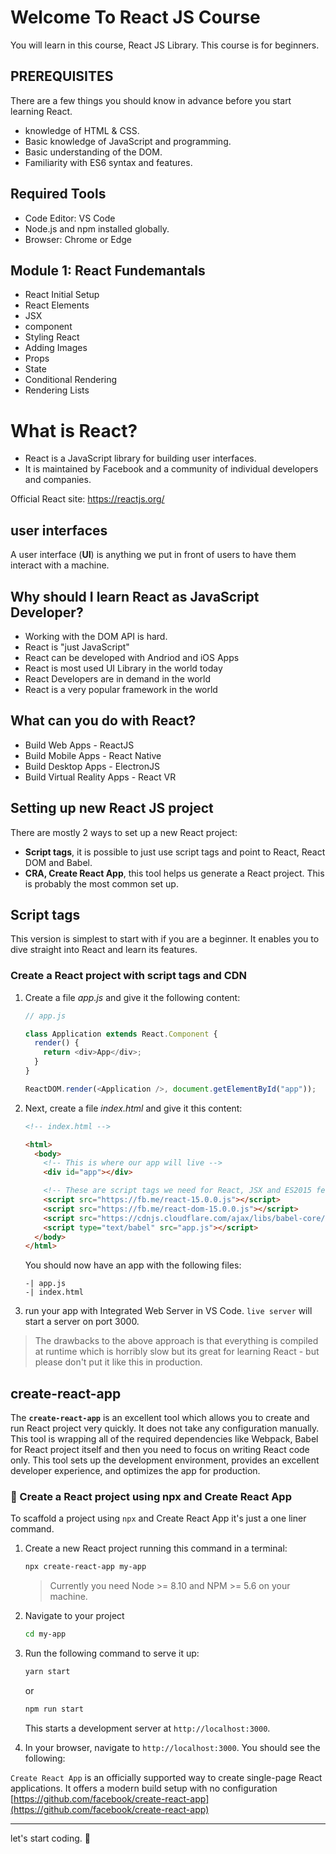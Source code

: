 # Welcome To React JS Course

You will learn in this course, React JS Library. This course is for beginners.

## PREREQUISITES

There are a few things you should know in advance before you start learning React.

- knowledge of HTML & CSS.
- Basic knowledge of JavaScript and programming.
- Basic understanding of the DOM.
- Familiarity with ES6 syntax and features.

## Required Tools

- Code Editor: VS Code
- Node.js and npm installed globally.
- Browser: Chrome or Edge

## Module 1: React Fundemantals

- React Initial Setup
- React Elements
- JSX
- component
- Styling React
- Adding Images
- Props
- State
- Conditional Rendering
- Rendering Lists

# What is React?

- React is a JavaScript library for building user interfaces.
- It is maintained by Facebook and a community of individual developers and companies.

Official React site: https://reactjs.org/

## user interfaces

A user interface (**UI**) is anything we put in front of users to have them interact with a machine.

## Why should I learn React as JavaScript Developer?

- Working with the DOM API is hard.
- React is "just JavaScript"
- React can be developed with Andriod and iOS Apps
- React is most used UI Library in the world today
- React Developers are in demand in the world
- React is a very popular framework in the world

## What can you do with React?

- Build Web Apps - ReactJS
- Build Mobile Apps - React Native
- Build Desktop Apps - ElectronJS
- Build Virtual Reality Apps - React VR

## Setting up new React JS project

There are mostly 2 ways to set up a new React project:

- **Script tags**, it is possible to just use script tags and point to React, React DOM and Babel.
- **CRA, Create React App**, this tool helps us generate a React project. This is probably the most common set up.

## Script tags

This version is simplest to start with if you are a beginner. It enables you to dive straight into React and learn its features.

### Create a React project with script tags and CDN

1. Create a file _app.js_ and give it the following content:

   ```js
   // app.js

   class Application extends React.Component {
     render() {
       return <div>App</div>;
     }
   }

   ReactDOM.render(<Application />, document.getElementById("app"));
   ```

1. Next, create a file _index.html_ and give it this content:

   ```html
   <!-- index.html -->

   <html>
     <body>
       <!-- This is where our app will live -->
       <div id="app"></div>

       <!-- These are script tags we need for React, JSX and ES2015 features -->
       <script src="https://fb.me/react-15.0.0.js"></script>
       <script src="https://fb.me/react-dom-15.0.0.js"></script>
       <script src="https://cdnjs.cloudflare.com/ajax/libs/babel-core/5.8.34/browser.min.js"></script>
       <script type="text/babel" src="app.js"></script>
     </body>
   </html>
   ```

   You should now have an app with the following files:

   ```output
   -| app.js
   -| index.html
   ```

1. run your app with Integrated Web Server in VS Code. `live server` will start a server on port 3000.

> The drawbacks to the above approach is that everything is compiled at runtime which is horribly slow but its great for learning React - but please don't put it like this in production.

## create-react-app

The **`create-react-app`** is an excellent tool which allows you to create and run React project very quickly. It does not take any configuration manually. This tool is wrapping all of the required dependencies like Webpack, Babel for React project itself and then you need to focus on writing React code only. This tool sets up the development environment, provides an excellent developer experience, and optimizes the app for production.

### 📌 Create a React project using npx and Create React App

To scaffold a project using `npx` and Create React App it's just a one liner command.

1. Create a new React project running this command in a terminal:

   ```bash
   npx create-react-app my-app
   ```

   > Currently you need Node >= 8.10 and NPM >= 5.6 on your machine.

1. Navigate to your project

   ```bash
   cd my-app
   ```

1. Run the following command to serve it up:

   ```bash
   yarn start
   ```

   or

   ```bash
   npm run start
   ```

   This starts a development server at `http://localhost:3000`.

1. In your browser, navigate to `http://localhost:3000`. You should see the following:

`Create React App` is an officially supported way to create single-page React applications. It offers a modern build setup with no configuration [https://github.com/facebook/create-react-app](https://github.com/facebook/create-react-app)

---

let's start coding. 🚀
